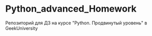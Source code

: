 # Python_advanced_Homework
Репозиторий для ДЗ на курсе "Python. Продвинутый уровень" в GeekUniversity
